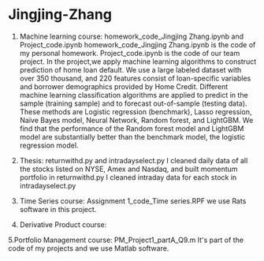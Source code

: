# Jingjing-Zhang
1. Machine learning course: homework_code_Jingjing Zhang.ipynb and Project_code.ipynb
homework_code_Jingjing Zhang.ipynb is the code of my personal homework.
Project_code.ipynb is the code of our team project. In the project,we apply machine learning algorithms to construct prediction of home loan default. We use a large labeled dataset with over 350 thousand, and 220 features consist of loan-specific variables and borrower demographics provided by Home Credit. Different machine learning classification algorithms are applied to predict in the sample (training sample) and to forecast out-of-sample (testing data). These methods are Logistic regression (benchmark), Lasso regression, Naïve Bayes model, Neural Network, Random forest, and LightGBM. We find that the performance of the Random forest model and LightGBM model are substantially better than the benchmark model, the logistic regression model.

2. Thesis: returnwithd.py and intradayselect.py
I cleaned daily data of all the stocks listed on NYSE, Amex and Nasdaq, and built momentum portfolio in returnwithd.py
I cleaned intraday data for each stock in intradayselect.py

3. Time Series course: Assignment 1_code_Time series.RPF
we use Rats software in this project.

4. Derivative Product course: 


5.Portfolio Management course: PM_Project1_partA_Q9.m
It's part of the code of my projects and we use Matlab software.

